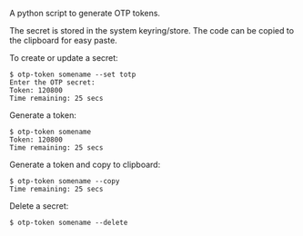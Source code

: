 A python script to generate OTP tokens.

The secret is stored in the system keyring/store. The code can be copied to the
clipboard for easy paste.

To create or update a secret:

```shell
$ otp-token somename --set totp
Enter the OTP secret:
Token: 120800
Time remaining: 25 secs
```

Generate a token:

```shell
$ otp-token somename
Token: 120800
Time remaining: 25 secs
```

Generate a token and copy to clipboard:

```shell
$ otp-token somename --copy
Time remaining: 25 secs
```

Delete a secret:

```shell
$ otp-token somename --delete
```

